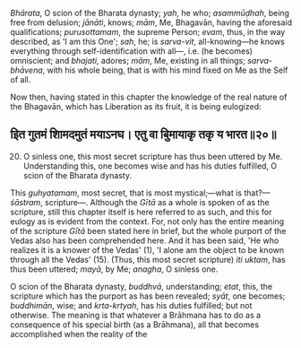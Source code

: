 *Bhārata*, O scion of the Bharata dynasty; *yah*, he who; *asammūḍhah*, being free from delusion; *jānāti*, knows; *mām*, Me, Bhagavān, having the aforesaid qualifications; *purusottamam*, the supreme Person; *evam*, thus, in the way described, as 'I am this One'; *sah*, he; is *sarva-vit*, all-knowing—he knows everything through self-identification with all—, i.e. (he becomes) omniscient; and *bhajati*, adores; *mām*, Me, existing in all things; *sarva-bhāvena*, with his whole being, that is with his mind fixed on Me as the Self of all.

Now then, having stated in this chapter the knowledge of the real nature of the Bhagavān, which has Liberation as its fruit, it is being eulogized:

## इित गुतमं शािमदमुतं मयाऽनघ। एतु वा बुिमायाकृ तकृ य भारत॥२०॥

20. O sinless one, this most secret scripture has thus been uttered by Me. Understanding this, one becomes wise and has his duties fulfilled, O scion of the Bharata dynasty.

This *guhyatamam*, most secret, that is most mystical;—what is that?—*śāstram*, scripture—. Although the *Gītā* as a whole is spoken of as the scripture, still this chapter itself is here referred to as such, and this for eulogy as is evident from the context. For, not only has the entire meaning of the scripture *Gītā* been stated here in brief, but the whole purport of the Vedas also has been comprehended here. And it has been said, 'He who realizes it is a knower of the Vedas' (1), 'I alone am the object to be known through all the Vedas' (15). (Thus, this most secret scripture) *iti uktam*, has thus been uttered; *mayā*, by Me; *anagha*, O sinless one.

O scion of the Bharata dynasty, *buddhvā*, understanding; *etat*, this, the scripture which has the purport as has been revealed; *syāt*, one becomes; *buddhimān*, wise; and *krta-krtyah*, has his duties fulfilled; but not otherwise. The meaning is that whatever a Brāhmana has to do as a consequence of his special birth (as a Brāhmana), all that becomes accomplished when the reality of the